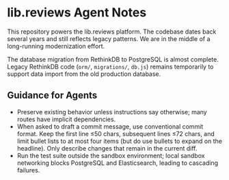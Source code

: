 # lib.reviews Agent Notes

This repository powers the lib.reviews platform. The codebase dates back several years and still reflects legacy patterns. We are in the middle of a long-running modernization effort.

The database migration from RethinkDB to PostgreSQL is almost complete. Legacy RethinkDB code (`orm/`, `migrations/`, `db.js`) remains temporarily to support data import from the old production database.

## Guidance for Agents
- Preserve existing behavior unless instructions say otherwise; many routes have implicit dependencies.
- When asked to draft a commit message, use conventional commit format. Keep the first line ≤50 chars, subsequent lines ≤72 chars, and limit bullet lists to at most four items (but do use bullets to expand on the headline). Only describe changes that remain in the current diff.
- Run the test suite outside the sandbox environment; local sandbox networking blocks PostgreSQL and Elasticsearch, leading to cascading failures.
